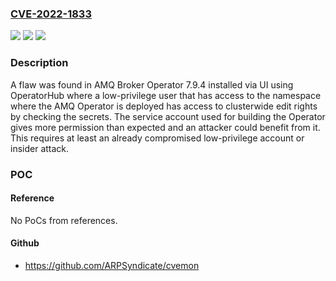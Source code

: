 ### [CVE-2022-1833](https://cve.mitre.org/cgi-bin/cvename.cgi?name=CVE-2022-1833)
![](https://img.shields.io/static/v1?label=Product&message=AMQ%20Broker%20Operator&color=blue)
![](https://img.shields.io/static/v1?label=Version&message=%3D%20AMQ%20Broker%20Operator%207.9.4%20and%20prior%20&color=brighgreen)
![](https://img.shields.io/static/v1?label=Vulnerability&message=CWE-276&color=brighgreen)

### Description

A flaw was found in AMQ Broker Operator 7.9.4 installed via UI using OperatorHub where a low-privilege user that has access to the namespace where the AMQ Operator is deployed has access to clusterwide edit rights by checking the secrets. The service account used for building the Operator gives more permission than expected and an attacker could benefit from it. This requires at least an already compromised low-privilege account or insider attack.

### POC

#### Reference
No PoCs from references.

#### Github
- https://github.com/ARPSyndicate/cvemon

